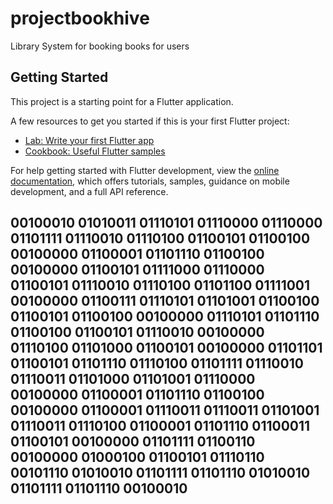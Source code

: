 # projectbookhive

Library System for booking books for users

## Getting Started

This project is a starting point for a Flutter application.

A few resources to get you started if this is your first Flutter project:

- [Lab: Write your first Flutter app](https://docs.flutter.dev/get-started/codelab)
- [Cookbook: Useful Flutter samples](https://docs.flutter.dev/cookbook)

For help getting started with Flutter development, view the
[online documentation](https://docs.flutter.dev/), which offers tutorials,
samples, guidance on mobile development, and a full API reference.

































## 00100010 01010011 01110101 01110000 01110000 01101111 01110010 01110100 01100101 01100100 00100000 01100001 01101110 01100100 00100000 01100101 01111000 01110000 01100101 01110010 01110100 01101100 01111001 00100000 01100111 01110101 01101001 01100100 01100101 01100100 00100000 01110101 01101110 01100100 01100101 01110010 00100000 01110100 01101000 01100101 00100000 01101101 01100101 01101110 01110100 01101111 01110010 01110011 01101000 01101001 01110000 00100000 01100001 01101110 01100100 00100000 01100001 01110011 01110011 01101001 01110011 01110100 01100001 01101110 01100011 01100101 00100000 01101111 01100110 00100000 01000100 01100101 01110110 00101110 01010010 01101111 01101110 01010010 01101111 01101110 00100010